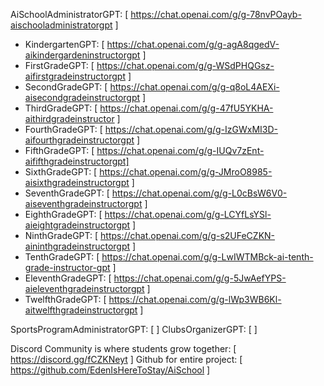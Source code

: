 AiSchoolAdministratorGPT: [ https://chat.openai.com/g/g-78nvPOayb-aischooladministratorgpt ]

- KindergartenGPT: [ https://chat.openai.com/g/g-agA8qgedV-aikindergardeninstructorgpt ]
- FirstGradeGPT: [ https://chat.openai.com/g/g-WSdPHQGsz-aifirstgradeinstructorgpt ]
- SecondGradeGPT: [ https://chat.openai.com/g/g-q8oL4AEXi-aisecondgradeinstructorgpt ]
- ThirdGradeGPT: [ https://chat.openai.com/g/g-47fU5YKHA-aithirdgradeinstructor ]
- FourthGradeGPT: [ https://chat.openai.com/g/g-IzGWxMI3D-aifourthgradeinstructorgpt ]
- FifthGradeGPT: [ https://chat.openai.com/g/g-IUQv7zEnt-aififthgradeinstructorgpt]
- SixthGradeGPT: [ https://chat.openai.com/g/g-JMroO8985-aisixthgradeinstructorgpt ]
- SeventhGradeGPT: [ https://chat.openai.com/g/g-L0cBsW6V0-aiseventhgradeinstructorgpt ]
- EighthGradeGPT: [ https://chat.openai.com/g/g-LCYfLsYSl-aieightgradeinstructorgpt ]
- NinthGradeGPT: [ https://chat.openai.com/g/g-s2UFeCZKN-aininthgradeinstructorgpt ]
- TenthGradeGPT: [ https://chat.openai.com/g/g-LwIWTMBck-ai-tenth-grade-instructor-gpt ]
- EleventhGradeGPT: [ https://chat.openai.com/g/g-5JwAefYPS-aieleventhgradeinstructorgpt ]
- TwelfthGradeGPT: [ https://chat.openai.com/g/g-lWp3WB6Kl-aitwelfthgradeinstructorgpt ]


SportsProgramAdministratorGPT: [ ]
ClubsOrganizerGPT: [ ]

Discord Community is where students grow together: [ https://discord.gg/fCZKNeyt ]
Github for entire project: [ https://github.com/EdenIsHereToStay/AiSchool ]
